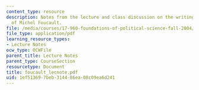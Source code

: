 ```yaml
---
content_type: resource
description: Notes from the lecture and class discussion on the writings and ideas
  of Michel Foucault.
file: /media/courses/17-960-foundations-of-political-science-fall-2004/1ef513697beb314486ea08c09ea6d241_foucault_lecnote.pdf
file_type: application/pdf
learning_resource_types:
- Lecture Notes
ocw_type: OCWFile
parent_title: Lecture Notes
parent_type: CourseSection
resourcetype: Document
title: foucault_lecnote.pdf
uid: 1ef51369-7beb-3144-86ea-08c09ea6d241
---
```

